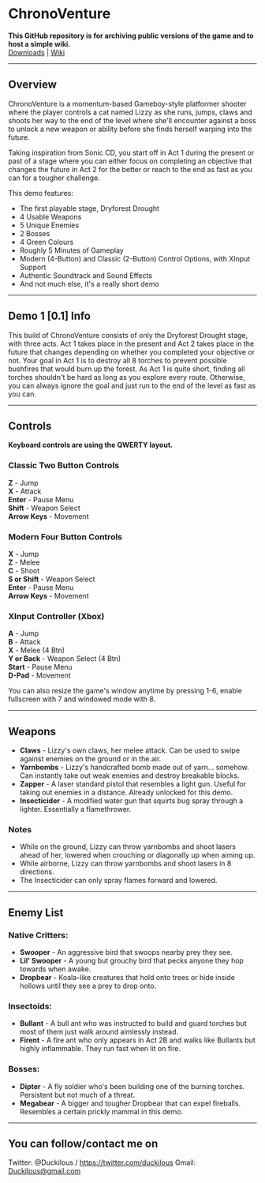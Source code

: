 # ChronoVenture
**This GitHub repository is for archiving public versions of the game and to host a simple wiki.**  
[Downloads](https://github.com/Duckilous/ChronoVenture-Downloads/releases) | [Wiki](https://github.com/Duckilous/ChronoVenture-Downloads/wiki)

------------
  Overview
------------
ChronoVenture is a momentum-based Gameboy-style platformer shooter where the player controls a cat named Lizzy as she runs, 
jumps, claws and shoots her way to the end of the level where she'll encounter against a boss to 
unlock a new weapon or ability before she finds herself warping into the future.

Taking inspiration from Sonic CD, you start off in Act 1 during the present or past of a stage where you can 
either focus on completing an objective that changes the future in Act 2 for the better or 
reach to the end as fast as you can for a tougher challenge.

This demo features:
- The first playable stage, Dryforest Drought
- 4 Usable Weapons
- 5 Unique Enemies
- 2 Bosses
- 4 Green Colours
- Roughly 5 Minutes of Gameplay
- Modern (4-Button) and Classic (2-Button) Control Options, with XInput Support
- Authentic Soundtrack and Sound Effects
- And not much else, it's a really short demo

---------------------
  Demo 1 [0.1] Info  
---------------------
This build of ChronoVenture consists of only the Dryforest Drought stage, with three acts.
Act 1 takes place in the present and Act 2 takes place in the future that 
changes depending on whether you completed your objective or not.
Your goal in Act 1 is to destroy all 8 torches to prevent possible bushfires that would burn up the forest. 
As Act 1 is quite short, finding all torches shouldn't be hard as long as you explore every route.
Otherwise, you can always ignore the goal and just run to the end of the level as fast as you can. 

------------
  Controls
------------
**Keyboard controls are using the QWERTY layout.**
### Classic Two Button Controls
**Z** - Jump  
**X** - Attack  
**Enter** - Pause Menu  
**Shift** - Weapon Select  
**Arrow Keys** - Movement

### Modern Four Button Controls
**X** - Jump  
**Z** - Melee  
**C** - Shoot  
**S or Shift** - Weapon Select  
**Enter** - Pause Menu  
**Arrow Keys** - Movement  

### XInput Controller (Xbox)
**A** - Jump  
**B** - Attack  
**X** - Melee (4 Btn)  
**Y or Back** - Weapon Select (4 Btn)  
**Start** - Pause Menu  
**D-Pad** - Movement  

You can also resize the game's window anytime by pressing 1-6, enable fullscreen with 7 and windowed mode with 8.

-----------
  Weapons
-----------
- **Claws** - Lizzy's own claws, her melee attack. Can be used to swipe against enemies on the ground or in the air.
- **Yarnbombs** - Lizzy's handcrafted bomb made out of yarn... somehow. Can instantly take out weak enemies and destroy breakable blocks.
- **Zapper** - A laser standard pistol that resembles a light gun. Useful for taking out enemies in a distance. Already unlocked for this demo.
- **Insecticider** - A modified water gun that squirts bug spray through a lighter. Essentially a flamethrower.

### Notes
- While on the ground, Lizzy can throw yarnbombs and shoot lasers ahead of her, lowered when crouching or diagonally up when aiming up.
- While airborne, Lizzy can throw yarnbombs and shoot lasers in 8 directions.
- The Insecticider can only spray flames forward and lowered.

--------------
  Enemy List
--------------
### Native Critters:
- **Swooper** - An aggressive bird that swoops nearby prey they see.
- **Lil' Swooper** - A young but grouchy bird that pecks anyone they hop towards when awake.
- **Dropbear** - Koala-like creatures that hold onto trees or hide inside hollows until they see a prey to drop onto.

### Insectoids:
- **Bullant** - A bull ant who was instructed to build and guard torches but most of them just walk around aimlessly instead.
- **Firent** - A fire ant who only appears in Act 2B and walks like Bullants but highly inflammable. They run fast when lit on fire.

### Bosses:
- **Dipter** - A fly soldier who's been building one of the burning torches. Persistent but not much of a threat.
- **Megabear** - A bigger and tougher Dropbear that can expel fireballs. Resembles a certain prickly mammal in this demo.

--------------------------------
  You can follow/contact me on
--------------------------------
Twitter: @Duckilous / https://twitter.com/duckilous
Gmail: 	 Duckilous@gmail.com
